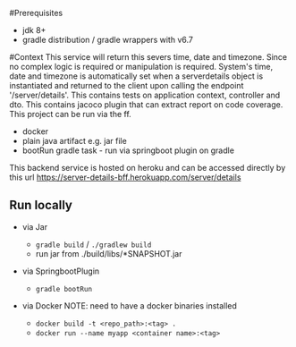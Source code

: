 #Prerequisites
- jdk 8+ 
- gradle distribution / gradle wrappers with v6.7

#Context
This service will return this severs time, date and timezone.
Since no complex logic is required or manipulation is required.
System's time, date and timezone is automatically set when a serverdetails object is instantiated and returned to the client 
upon calling the endpoint '/server/details'.
This contains tests on application context, controller and dto.
This contains jacoco plugin that can extract report on code coverage.
This project can be run via the ff.
- docker
- plain java artifact e.g. jar file
- bootRun gradle task - run via springboot plugin on gradle

This backend service is hosted on heroku and can be accessed directly by this url https://server-details-bff.herokuapp.com/server/details

## Run locally
- via Jar
    - ```gradle build``` / ```./gradlew build```
    - run jar from ./build/libs/*SNAPSHOT.jar
  
- via SpringbootPlugin
    - ```gradle bootRun```
  
- via Docker NOTE: need to have a docker binaries installed
  - ```docker build -t <repo_path>:<tag> .```
  - ```docker run --name myapp <container name>:<tag>```